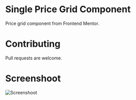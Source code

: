 # Single Price Grid ComponentPrice grid component from Frontend Mentor. # ContributingPull requests are welcome.# Screenshoot![Screenshoot](https://i.imgur.com/8fpPTGB.png)